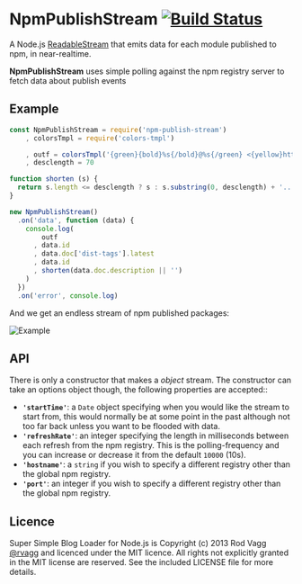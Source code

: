 # NpmPublishStream [![Build Status](https://secure.travis-ci.org/rvagg/node-npm-publish-stream.png)](http://travis-ci.org/rvagg/node-npm-publish-stream)

A Node.js [ReadableStream](http://nodejs.org/docs/latest/api/stream.html#stream_class_stream_readable) that emits data for each module published to npm, in near-realtime.

**NpmPublishStream** uses simple polling against the npm registry server to fetch data about publish events

## Example

```js
const NpmPublishStream = require('npm-publish-stream')
    , colorsTmpl = require('colors-tmpl')

    , outf = colorsTmpl('{green}{bold}%s{/bold}@%s{/green} <{yellow}http://npm.im/%s{/yellow}>: %s')
    , desclength = 70

function shorten (s) {
  return s.length <= desclength ? s : s.substring(0, desclength) + '...'
}

new NpmPublishStream()
  .on('data', function (data) {
    console.log(
        outf
      , data.id
      , data.doc['dist-tags'].latest
      , data.id
      , shorten(data.doc.description || '')
    )
  })
  .on('error', console.log)
```

And we get an endless stream of npm published packages:

![Example](http://js.vagg.org/github/npm-publish-stream-example.png?)

## API

There is only a constructor that makes a *object* stream. The constructor can take an options object though, the following properties are accepted::

 * <b><code>'startTime'</code></b>: a `Date` object specifying when you would like the stream to start from, this would normally be at some point in the past although not too far back unless you want to be flooded with data.
 * <b><code>'refreshRate'</code></b>: an integer specifying the length in milliseconds between each refresh from the npm registry. This is the polling-frequency and you can increase or decrease it from the default `10000` (10s).
 * <b><code>'hostname'</code></b>: a `string` if you wish to specify a different registry other than the global npm registry.
 * <b><code>'port'</code></b>: an integer if you wish to specify a different registry other than the global npm registry.

## Licence

Super Simple Blog Loader for Node.js is Copyright (c) 2013 Rod Vagg [@rvagg](https://twitter.com/rvagg) and licenced under the MIT licence. All rights not explicitly granted in the MIT license are reserved. See the included LICENSE file for more details.